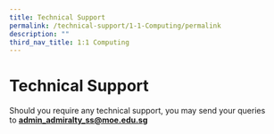 ```yaml
---
title: Technical Support
permalink: /technical-support/1-1-Computing/permalink
description: ""
third_nav_title: 1:1 Computing
---
```


Technical Support
=================

  
  
  
Should you require any technical support, you may send your queries to **[admin\_admiralty\_ss@moe.edu.sg](mailto:admin_admiralty_ss@moe.edu.sg)**